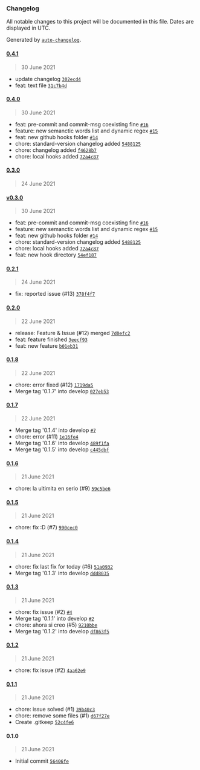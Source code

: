### Changelog

All notable changes to this project will be documented in this file. Dates are displayed in UTC.

Generated by [`auto-changelog`](https://github.com/CookPete/auto-changelog).

#### [0.4.1](https://github.com/Square-Cube-Software/git-flow-test/compare/0.4.0...0.4.1)

> 30 June 2021

- update changelog [`302ecd4`](https://github.com/Square-Cube-Software/git-flow-test/commit/302ecd416b7b67238b5c3ac160d6c53d6ce97864)
- feat: text file [`31c7b4d`](https://github.com/Square-Cube-Software/git-flow-test/commit/31c7b4d5098b85292ded433387354e37ec92bc98)

#### [0.4.0](https://github.com/Square-Cube-Software/git-flow-test/compare/0.3.0...0.4.0)

> 30 June 2021

- feat: pre-commit and commit-msg coexisting fine [`#16`](https://github.com/Square-Cube-Software/git-flow-test/pull/16)
- feature: new semanctic words list and dynamic regex [`#15`](https://github.com/Square-Cube-Software/git-flow-test/pull/15)
- feat: new github hooks folder [`#14`](https://github.com/Square-Cube-Software/git-flow-test/pull/14)
- chore: standard-version changelog added [`5488125`](https://github.com/Square-Cube-Software/git-flow-test/commit/5488125b85c5ba81555fca95f6041f8d7c438ea4)
- chore: changelog added [`f4628b7`](https://github.com/Square-Cube-Software/git-flow-test/commit/f4628b7c03d6f62ccbdb4b7937302f67cc6a9fe0)
- chore: local hooks added [`72a4c87`](https://github.com/Square-Cube-Software/git-flow-test/commit/72a4c87df5e32489fe1642389934fffdd50f61e3)

#### [0.3.0](https://github.com/Square-Cube-Software/git-flow-test/compare/v0.3.0...0.3.0)

> 24 June 2021

#### [v0.3.0](https://github.com/Square-Cube-Software/git-flow-test/compare/0.2.1...v0.3.0)

> 30 June 2021

- feat: pre-commit and commit-msg coexisting fine [`#16`](https://github.com/Square-Cube-Software/git-flow-test/pull/16)
- feature: new semanctic words list and dynamic regex [`#15`](https://github.com/Square-Cube-Software/git-flow-test/pull/15)
- feat: new github hooks folder [`#14`](https://github.com/Square-Cube-Software/git-flow-test/pull/14)
- chore: standard-version changelog added [`5488125`](https://github.com/Square-Cube-Software/git-flow-test/commit/5488125b85c5ba81555fca95f6041f8d7c438ea4)
- chore: local hooks added [`72a4c87`](https://github.com/Square-Cube-Software/git-flow-test/commit/72a4c87df5e32489fe1642389934fffdd50f61e3)
- feat: new hook directory [`54ef187`](https://github.com/Square-Cube-Software/git-flow-test/commit/54ef18732c83d69af26e490a203c88e6310d97c3)

#### [0.2.1](https://github.com/Square-Cube-Software/git-flow-test/compare/0.2.0...0.2.1)

> 24 June 2021

- fix: reported issue (#13) [`378f4f7`](https://github.com/Square-Cube-Software/git-flow-test/commit/378f4f76a292edb3b1610bb576987010c8124e70)

#### [0.2.0](https://github.com/Square-Cube-Software/git-flow-test/compare/0.1.8...0.2.0)

> 22 June 2021

- release: Feature & Issue (#12) merged [`7d0efc2`](https://github.com/Square-Cube-Software/git-flow-test/commit/7d0efc28688ebb3548c6d82ee73e2cdc31e5cfce)
- feat: feature finished [`3eecf93`](https://github.com/Square-Cube-Software/git-flow-test/commit/3eecf937c905d711942e2189433b2dcf1fc0b5a9)
- feat: new feature [`b01eb31`](https://github.com/Square-Cube-Software/git-flow-test/commit/b01eb317ed00a964f746fc908a34aefa19965165)

#### [0.1.8](https://github.com/Square-Cube-Software/git-flow-test/compare/0.1.7...0.1.8)

> 22 June 2021

- chore: error fixed (#12) [`1719da5`](https://github.com/Square-Cube-Software/git-flow-test/commit/1719da5ce62637c7a64d80c6a056627463b4fe8b)
- Merge tag '0.1.7' into develop [`027eb53`](https://github.com/Square-Cube-Software/git-flow-test/commit/027eb5348dfb5ac18692d2bcfba9a0571fa71b26)

#### [0.1.7](https://github.com/Square-Cube-Software/git-flow-test/compare/0.1.6...0.1.7)

> 22 June 2021

- Merge tag '0.1.4' into develop [`#7`](https://github.com/Square-Cube-Software/git-flow-test/pull/7)
- chore: error (#11) [`1e16fe4`](https://github.com/Square-Cube-Software/git-flow-test/commit/1e16fe49be319130afe70174ffc2c2d58a3734b3)
- Merge tag '0.1.6' into develop [`489f1fa`](https://github.com/Square-Cube-Software/git-flow-test/commit/489f1fa666d79422f0d8a3e353f6f50454123d1a)
- Merge tag '0.1.5' into develop [`c445dbf`](https://github.com/Square-Cube-Software/git-flow-test/commit/c445dbf6848e75be76f49c28a311c3aaf7bc3d9e)

#### [0.1.6](https://github.com/Square-Cube-Software/git-flow-test/compare/0.1.5...0.1.6)

> 21 June 2021

- chore: la ultimita en serio (#9) [`59c5be6`](https://github.com/Square-Cube-Software/git-flow-test/commit/59c5be61ae0af856bb51c367c73daa0e62b1c46b)

#### [0.1.5](https://github.com/Square-Cube-Software/git-flow-test/compare/0.1.4...0.1.5)

> 21 June 2021

- chore: fix :D (#7) [`990cec0`](https://github.com/Square-Cube-Software/git-flow-test/commit/990cec01e95864efb444cf9065dc511fb8cb71a7)

#### [0.1.4](https://github.com/Square-Cube-Software/git-flow-test/compare/0.1.3...0.1.4)

> 21 June 2021

- chore: fix last fix for today (#6) [`51a0932`](https://github.com/Square-Cube-Software/git-flow-test/commit/51a09321e521b597e508520896d751e71d3fee96)
- Merge tag '0.1.3' into develop [`ddd8035`](https://github.com/Square-Cube-Software/git-flow-test/commit/ddd80353fc0c710fbbee660ee39ede3f740a3145)

#### [0.1.3](https://github.com/Square-Cube-Software/git-flow-test/compare/0.1.2...0.1.3)

> 21 June 2021

- chore: fix issue (#2) [`#4`](https://github.com/Square-Cube-Software/git-flow-test/pull/4)
- Merge tag '0.1.1' into develop [`#2`](https://github.com/Square-Cube-Software/git-flow-test/pull/2)
- chore: ahora si creo (#5) [`9210bbe`](https://github.com/Square-Cube-Software/git-flow-test/commit/9210bbe80f6aa6041e4547156938d2d83be5515d)
- Merge tag '0.1.2' into develop [`df863f5`](https://github.com/Square-Cube-Software/git-flow-test/commit/df863f54044279051938e3ab45c657b0e87b2ef2)

#### [0.1.2](https://github.com/Square-Cube-Software/git-flow-test/compare/0.1.1...0.1.2)

> 21 June 2021

- chore: fix issue (#2) [`4aa62e9`](https://github.com/Square-Cube-Software/git-flow-test/commit/4aa62e985a38eeac9a0d66e3ffc9118594e470dd)

#### [0.1.1](https://github.com/Square-Cube-Software/git-flow-test/compare/0.1.0...0.1.1)

> 21 June 2021

- chore: issue solved (#1) [`39b40c3`](https://github.com/Square-Cube-Software/git-flow-test/commit/39b40c371075852b2923463f5d4ef47d3e6e63cd)
- chore: remove some files (#1) [`d67f27e`](https://github.com/Square-Cube-Software/git-flow-test/commit/d67f27eea8b362cf927d5dff4b74c73656689637)
- Create .gitkeep [`52c4fe6`](https://github.com/Square-Cube-Software/git-flow-test/commit/52c4fe60dba511657f6184b3366bb484423424f9)

#### 0.1.0

> 21 June 2021

- Initial commit [`56406fe`](https://github.com/Square-Cube-Software/git-flow-test/commit/56406fec27732169059aa4667ca6a0c31c2095a3)
